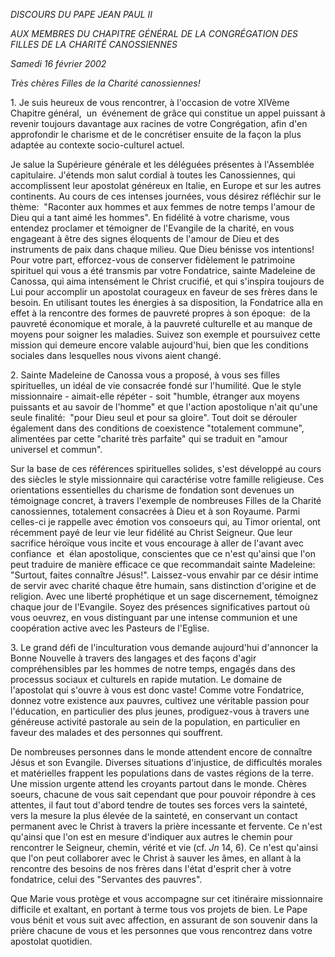 *DISCOURS DU PAPE JEAN PAUL II*

*AUX MEMBRES DU CHAPITRE GÉNÉRAL DE LA CONGRÉGATION DES FILLES DE LA CHARITÉ CANOSSIENNES*

*Samedi 16 février 2002*

*Très chères Filles de la Charité canossiennes!*

1. Je suis heureux de vous rencontrer, à l'occasion de votre XIVème Chapitre général,  un  événement de grâce qui constitue un appel puissant à revenir toujours davantage aux racines de votre Congrégation, afin d'en approfondir le charisme et de le concrétiser ensuite de la façon la plus adaptée au contexte socio-culturel actuel.

Je salue la Supérieure générale et les déléguées présentes à l'Assemblée capitulaire. J'étends mon salut cordial à toutes les Canossiennes, qui accomplissent leur apostolat généreux en Italie, en Europe et sur les autres continents. Au cours de ces intenses journées, vous désirez réfléchir sur le thème:  "Raconter aux hommes et aux femmes de notre temps l'amour de Dieu qui a tant aimé les hommes". En fidélité à votre charisme, vous entendez proclamer et témoigner de l'Evangile de la charité, en vous engageant à être des signes éloquents de l'amour de Dieu et des instruments de paix dans chaque milieu. Que Dieu bénisse vos intentions! Pour votre part, efforcez-vous de conserver fidèlement le patrimoine spirituel qui vous a été transmis par votre Fondatrice, sainte Madeleine de Canossa, qui aima intensément le Christ crucifié, et qui s'inspira toujours de Lui pour accomplir un apostolat courageux en faveur de ses frères dans le besoin. En utilisant toutes les énergies à sa disposition, la Fondatrice alla en effet à la rencontre des formes de pauvreté propres à son époque:  de la pauvreté économique et morale, à la pauvreté culturelle et au manque de moyens pour soigner les maladies. Suivez son exemple et poursuivez cette mission qui demeure encore valable aujourd'hui, bien que les conditions sociales dans lesquelles nous vivons aient changé.

2. Sainte Madeleine de Canossa vous a proposé, à vous ses filles spirituelles, un idéal de vie consacrée fondé sur l'humilité. Que le style missionnaire - aimait-elle répéter - soit "humble, étranger aux moyens puissants et au savoir de l'homme" et que l'action apostolique n'ait qu'une seule finalité:  "pour Dieu seul et pour sa gloire". Tout doit se dérouler également dans des conditions de coexistence "totalement commune", alimentées par cette "charité très parfaite" qui se traduit en "amour universel et commun".

Sur la base de ces références spirituelles solides, s'est développé au cours des siècles le style missionnaire qui caractérise votre famille religieuse. Ces orientations essentielles du charisme de fondation sont devenues un témoignage concret, à travers l'exemple de nombreuses Filles de la Charité canossiennes, totalement consacrées à Dieu et à son Royaume. Parmi celles-ci je rappelle avec émotion vos consoeurs qui, au Timor oriental, ont récemment payé de leur vie leur fidélité au Christ Seigneur. Que leur sacrifice héroïque vous incite et vous encourage à aller de l'avant avec  confiance  et  élan apostolique, conscientes que ce n'est qu'ainsi que l'on peut traduire de manière efficace ce que recommandait sainte Madeleine:  "Surtout, faites connaître Jésus!". Laissez-vous envahir par ce désir intime de servir avec charité chaque être humain, sans distinction d'origine et de religion. Avec une liberté prophétique et un sage discernement, témoignez chaque jour de l'Evangile. Soyez des présences significatives partout où vous oeuvrez, en vous distinguant par une intense communion et une coopération active avec les Pasteurs de l'Eglise.

3. Le grand défi de l'inculturation vous demande aujourd'hui d'annoncer la Bonne Nouvelle à travers des langages et des façons d'agir compréhensibles par les hommes de notre temps, engagés dans des processus sociaux et culturels en rapide mutation. Le domaine de l'apostolat qui s'ouvre à vous est donc vaste! Comme votre Fondatrice, donnez votre existence aux pauvres, cultivez une véritable passion pour l'éducation, en particulier des plus jeunes, prodiguez-vous à travers une généreuse activité pastorale au sein de la population, en particulier en faveur des malades et des personnes qui souffrent.

De nombreuses personnes dans le monde attendent encore de connaître Jésus et son Evangile. Diverses situations d'injustice, de difficultés morales et matérielles frappent les populations dans de vastes régions de la terre. Une mission urgente attend les croyants partout dans le monde. Chères soeurs, chacune de vous sait cependant que pour pouvoir répondre à ces attentes, il faut tout d'abord tendre de toutes ses forces vers la sainteté, vers la mesure la plus élevée de la sainteté, en conservant un contact permanent avec le Christ à travers la prière incessante et fervente. Ce n'est qu'ainsi que l'on est en mesure d'indiquer aux autres le chemin pour rencontrer le Seigneur, chemin, vérité et vie (cf. *Jn* 14, 6). Ce n'est qu'ainsi que l'on peut collaborer avec le Christ à sauver les âmes, en allant à la rencontre des besoins de nos frères dans l'état d'esprit cher à votre fondatrice, celui des "Servantes des pauvres".

Que Marie vous protège et vous accompagne sur cet itinéraire missionnaire difficile et exaltant, en portant à terme tous vos projets de bien. Le Pape vous bénit et vous suit avec affection, en assurant de son souvenir dans la prière chacune de vous et les personnes que vous rencontrez dans votre apostolat quotidien.